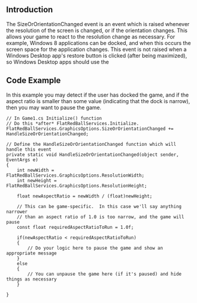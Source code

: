 ## Introduction

The SizeOrOrientationChanged event is an event which is raised whenever the resolution of the screen is changed, or if the orientation changes. This allows your game to react to the resolution change as necessary. For example, Windows 8 applications can be docked, and when this occurs the screen space for the application changes. This event is not raised when a Windows Desktop app's restore button is clicked (after being maximized), so Windows Desktop apps should use the

## Code Example

In this example you may detect if the user has docked the game, and if the aspect ratio is smaller than some value (indicating that the dock is narrow), then you may want to pause the game.

    // In Game1.cs Initialize() function
    // Do this *after* FlatRedBallServices.Initialize.
    FlatRedBallServices.GraphicsOptions.SizeOrOrientationChanged += HandleSizeOrOrientationChanged;

    // Define the HandleSizeOrOrientationChanged function which will handle this event
    private static void HandleSizeOrOrientationChanged(object sender, EventArgs e)
    {
        int newWidth = FlatRedBallServices.GraphicsOptions.ResolutionWidth;
        int newHeight = FlatRedBallServices.GraphicsOptions.ResolutionHeight;

        float newAspectRatio = newWidth / (float)newHeight;

        // This can be game-specific.  In this case we'll say anything narrower
        // than an aspect ratio of 1.0 is too narrow, and the game will pause
        const float requiredAspectRatioToRun = 1.0f;

        if(newAspectRatio < requiredAspectRatioToRun)
        {
            // Do your logic here to pause the game and show an appropriate message
        }
        else
        {
            // You can unpause the game here (if it's paused) and hide things as necessary
        }

    }
